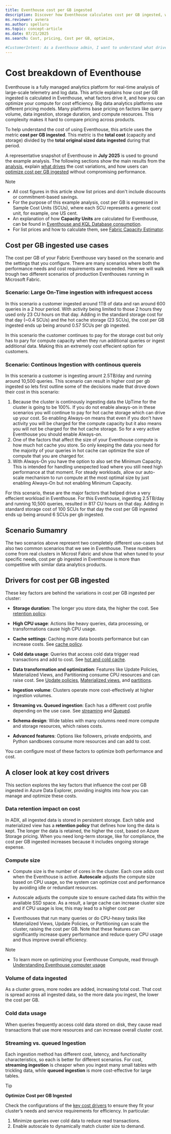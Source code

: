 ```yaml
---
title: Eventhouse cost per GB ingested 
description: Discover how Eventhouse calculates cost per GB ingested, what drives costs, and how to optimize your cluster.
ms.reviewer: avnera
ms.author: spelluru
ms.topic: concept-article
ms.date: 07/21/2025
ms.search: Cost, pricing, Cost per GB, optimize, 

#CustomerIntent: As a Eventhouse admin, I want to understand what drives the costs and how to optimize the costs.
---
```


# Cost breakdown of Eventhouse

Eventhouse is a fully managed analytics platform for real-time analysis of large-scale telemetry and log data. This article explains how cost per GB ingested is calculated in Eventhouse, what factors drive it, and how you can optimize your compute for cost efficiency. Big data analytics platforms use different pricing models. Many platforms base pricing on factors like query volume, data ingestion, storage duration, and compute resources. This complexity makes it hard to compare pricing across products.

To help understand the cost of using Eventhouse, this article uses the metric **cost per GB ingested**. This metric is the **total cost** (capacity and storage) divided by the **total original sized data ingested** during that period.

A representative snapshot of Eventhouse in **July 2025** is used to ground the example analysis. The following sections show the main results from the [analysis](#cost-per-gb-ingested-analysis), explain [what drives](#what-drives-cost-per-gb-ingested) the cost variations, and how users can [optimize cost per GB ingested](#a-closer-look-at-key-cost-drivers) without compromising performance.

> [!NOTE]
>
> * All cost figures in this article show list prices and don't include discounts or commitment-based savings.
> * For the purpose of this example analysis, cost per GB is expressed in Sample Cost Units (SCUs), where each SCU represents a generic cost unit, for example, one US cent.
> * An explanation of how **Capacity Units** are calculated for Eventhouse, can be found in [Eventhouse and KQL Database consumption](https://learn.microsoft.com/en-us/fabric/real-time-intelligence/real-time-intelligence-consumption).
> * For list prices and how to calculate them, see [Fabric Capacity Estimator](https://www.microsoft.com/microsoft-fabric/capacity-estimator).

## Cost per GB ingested use cases
The cost per GB of your Fabric Eventhouse vary based on the scenario and the settings that you configure. There are many scenarios where both the performance needs and cost requirements are exceeded. Here we will walk trough two different scenarios of production Eventhouses running in Microsoft Fabric.

### Scenario: Large On-Time ingestion with infrequest access
In this scenario a customer ingested around 1TB of data and ran around 600 queries in a 2 hour period. With activity being limited to those 2 hours they used only 23 CU hours on that day. Adding in the standard storage cost for that day (~0.4 SCUs) and the hot cache storage (23 SCUs), the cost per GB ingested ends up being around 0.57 SCUs per gb ingested.  

In this scenario the customer continues to pay for the storage cost but only has to pary for compute capacity when they run additional queries or ingest additional data. Making this an extremely cost effecient option for customers.

### Scenario: Continous Ingestion with continous quereis
In this scenario a customer is ingesting arount 2.5TB/day and running around 10,500 queries. This scenario can result in higher cost per gb ingested so lets first outline some of the decisions made that drove down their cost in this scenario:

1. Because the cluster is continously ingesting data the UpTime for the cluster is going to be 100%. If you do not enable always-on in these scenarios you will continue to pay for hot cache storage which can drive up your cost. So enabling Always-on means that even if you don't have activity you will be charged for the compute capacity but it also means you will not be charged for the hot cache storage. So for a very active Eventhouse you should enable Always-on.
2. One of the factors that affect the size of your Eventhouse compute is how much hot cache you store. So only keeping the data you need for the majority of your queries in hot cache can optimize the size of compute that you are charged for.
3. With Always-On you have the option to also set the Minimum Capacity. This is intended for handling unexpected load where you still need high performance at that moment. For steady workloads, allow our auto-scale mechanism to run compute at the most optimal size by just enabling Always-On but not enabling Minimum Capacity.

For this scenario, these are the major factors that helped drive a very effecient workload in Eventhouse. For this Eventhouse, ingesting 2.5TB/day and running 10,500 queries, resulted in 817 CU hours on that day. Adding in standard storage cost of 100 SCUs for that day the cost per GB ingested ends up being around 6 SCUs per gb ingested.

## Scenario Sumamry
The two scenarios above represent two completely different use-cases but also two common scenarios that we see in Eventhouse. These numbers come from real clusters in Microst Fabric and show that when tuned to your specific needs, cost per gb ingested in Eventhouse is more than competitive with similar data analytics products.

## Drivers for cost per GB ingested

These key factors are behind the variations in cost per GB ingested per cluster:

* **Storage duration**: The longer you store data, the higher the cost. See [retention policy](/docs/real-time-intelligence/data-management.md#data-retention-policy).

* **High CPU usage**: Actions like heavy queries, data processing, or transformations cause high CPU usage.

* **Cache settings**: Caching more data boosts performance but can increase costs. See [cache policy](/docs/real-time-intelligence/data-management.md#caching-policy).

* **Cold data usage**: Queries that access cold data trigger read transactions and add to cost. See [hot and cold cache](/docs/real-time-intelligence/data-management.md#caching-policy).

* **Data transformation and optimization**: Features like Update Policies, Materialized Views, and Partitioning consume CPU resources and can raise cost. See [Update policies](/docs/real-time-intelligence/table-update-policy.md), [Materialized views](/docs/real-time-intelligence/materialized-view.md), and [partitions](https://learn.microsoft.com/kusto/management/partitioning-policy?view=microsoft-fabric).

* **Ingestion volume**: Clusters operate more cost-effectively at higher ingestion volumes.

* **Streaming vs. Queued ingestion**: Each has a different cost profile depending on the use case. See [streaming](https://learn.microsoft.com/en-us/kusto/management/data-ingestion/streaming-ingestion-schema-changes) and [Queued](https://learn.microsoft.com/kusto/management/data-ingestion/queued-ingestion-overview).

* **Schema design**: Wide tables with many columns need more compute and storage resources, which raises costs.

* **Advanced features**: Options like followers, private endpoints, and Python sandboxes consume more resources and can add to cost.

You can configure most of these factors to optimize both performance and cost.

## A closer look at key cost drivers

This section explores the key factors that influence the cost per GB ingested in Azure Data Explorer, providing insights into how you can manage and optimize these costs.

### Data retention impact on cost

In ADX, all ingested data is stored in persistent storage. Each table and materialized view has a **retention policy** that defines how long the data is kept. The longer the data is retained, the higher the cost, based on Azure Storage pricing. When you need long-term storage, like for compliance, the cost per GB ingested increases because it includes ongoing storage expense.

### Compute size

* Compute size is the number of cores in the cluster. Each core adds cost when the Eventhouse is active. **Autoscale** adjusts the compute size based on CPU usage, so the system can optimize cost and performance by avoiding idle or redundant resources.

* Autoscale adjusts the compute size to ensure cached data fits within the available SSD space. As a result, a large cache can increase cluster size and if CPU usage is low, this may lead to a higher cost per 

* Eventhouses that run many queries or do CPU-heavy tasks like Materialized Views, Update Policies, or Partitioning can scale the cluster, raising the cost per GB. Note that these features can significantly increase query performance and reduce query CPU usage and thus improve overall efficiency.

> [!NOTE]
>
> * To learn more on optimizing your Eventhouse Compute, read through [Understanding Eventhouse computer usage](https://learn.microsoft.com/en-us/fabric/real-time-intelligence/eventhouse-compute-observability)

### Volume of data ingested

As a cluster grows, more nodes are added, increasing total cost. That cost is spread across all ingested data, so the more data you ingest, the lower the cost per GB.

### Cold data usage

When queries frequently access cold data stored on disk, they cause read transactions that use more resources and can increase overall cluster cost.

### Streaming vs. queued Ingestion

Each ingestion method has different cost, latency, and functionality characteristics, so each is better for different scenarios. For cost, **streaming ingestion** is cheaper when you ingest many small tables with trickling data, while **queued ingestion** is more cost-effective for large tables.

> [!TIP]
>
> **Optimize Cost per GB Ingested**
>
> Check the configurations of the [key cost drivers](#a-closer-look-at-key-cost-drivers) to ensure they fit your cluster’s needs and service requirements for efficiency. In particular:
>
> 1. Minimize queries over cold data to reduce read transactions.
> 2. Enable autoscale to dynamically match cluster size to demand.

